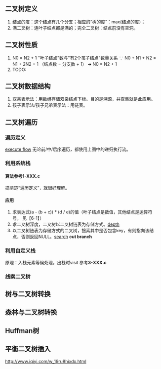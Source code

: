 ## 二叉树定义
1. 结点的度：这个结点有几个分支；相应的“树的度”：max{结点的度}；
2. 满二叉树：连叶子结点都是满的；完全二叉树：结点前没有空洞。

## 二叉树性质
1. N0 = N2 + 1 "叶子结点"数与"有2个孩子结点"数量关系
   ∵ N0 + N1 + N2 = N1 + 2N2 + 1 （结点数 = 分支数 + 1） 
   ➜ N0 = N2 + 1
2. TODO:


## 二叉树数据结构
1. 双亲表示法：用数组存储双亲结点下标。目的是溯源，并查集就是此应用。
2. 孩子表示法/孩子兄弟表示法：用链表。

## 二叉树遍历

### 遍历定义
[execute flow](https://github.com/zl00/DataStruct/tree/master/树/tree-base-excecute-flow.jpg "traverse exec flow")
无论前/中/后序遍历，都使用上图中的递归执行流。

### 利用系统栈
#### 算法参考1-XXX.c
搞清楚“遍历定义”，就很好理解。

#### 应用
1. 求表达式(a - (b + c)) * (d / e)的值（叶子结点是数值，其他结点是运算符号， 见【6-1】）
2. 求二叉树深度，二叉树以二叉树链表为存储方式。[depth](./2-depth.c)
3. 以二叉树链表为存储方式的二叉树，搜索其中是否包含key，有则指向该结点，否则返回NULL。[search](./2-search.c) **cut branch**

### 利用自定义栈
原理：入栈元素等候处理，出栈时visit
参考**3-XXX.c**

### 线索二叉树

## 树与二叉树转换

## 森林与二叉树转换

## Huffman树


## 平衡二叉树插入
http://www.iqiyi.com/w_19ru8hixdx.html